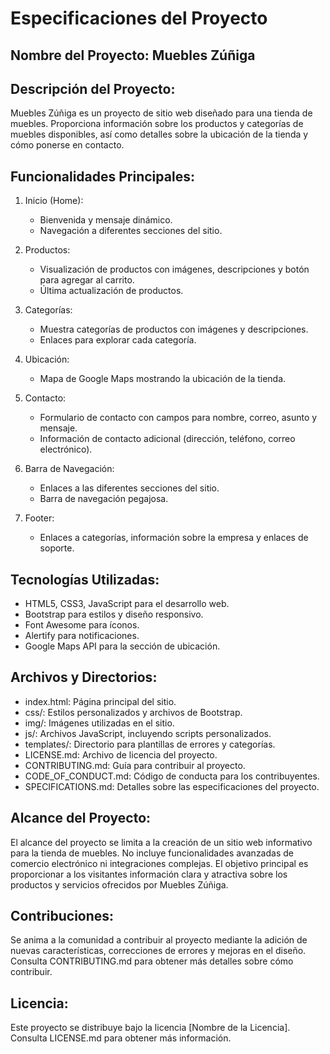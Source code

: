 # Especificaciones del Proyecto

## Nombre del Proyecto: Muebles Zúñiga

## Descripción del Proyecto:

Muebles Zúñiga es un proyecto de sitio web diseñado para una tienda de muebles. Proporciona información sobre los productos y categorías de muebles disponibles, así como detalles sobre la ubicación de la tienda y cómo ponerse en contacto.

## Funcionalidades Principales:

1. Inicio (Home):
    - Bienvenida y mensaje dinámico.
    - Navegación a diferentes secciones del sitio.

2. Productos:
    - Visualización de productos con imágenes, descripciones y botón para agregar al carrito.
    - Última actualización de productos.

3. Categorías:
    - Muestra categorías de productos con imágenes y descripciones.
    - Enlaces para explorar cada categoría.

4. Ubicación:
    - Mapa de Google Maps mostrando la ubicación de la tienda.

5. Contacto:
    - Formulario de contacto con campos para nombre, correo, asunto y mensaje.
    - Información de contacto adicional (dirección, teléfono, correo electrónico).

6. Barra de Navegación:
    - Enlaces a las diferentes secciones del sitio.
    - Barra de navegación pegajosa.

7. Footer:
    - Enlaces a categorías, información sobre la empresa y enlaces de soporte.

## Tecnologías Utilizadas:

- HTML5, CSS3, JavaScript para el desarrollo web.
- Bootstrap para estilos y diseño responsivo.
- Font Awesome para íconos.
- Alertify para notificaciones.
- Google Maps API para la sección de ubicación.

## Archivos y Directorios:

- index.html: Página principal del sitio.
- css/: Estilos personalizados y archivos de Bootstrap.
- img/: Imágenes utilizadas en el sitio.
- js/: Archivos JavaScript, incluyendo scripts personalizados.
- templates/: Directorio para plantillas de errores y categorías.
- LICENSE.md: Archivo de licencia del proyecto.
- CONTRIBUTING.md: Guía para contribuir al proyecto.
- CODE_OF_CONDUCT.md: Código de conducta para los contribuyentes.
- SPECIFICATIONS.md: Detalles sobre las especificaciones del proyecto.

## Alcance del Proyecto:

El alcance del proyecto se limita a la creación de un sitio web informativo para la tienda de muebles. No incluye funcionalidades avanzadas de comercio electrónico ni integraciones complejas. El objetivo principal es proporcionar a los visitantes información clara y atractiva sobre los productos y servicios ofrecidos por Muebles Zúñiga.

## Contribuciones:

Se anima a la comunidad a contribuir al proyecto mediante la adición de nuevas características, correcciones de errores y mejoras en el diseño. Consulta CONTRIBUTING.md para obtener más detalles sobre cómo contribuir.

## Licencia:

Este proyecto se distribuye bajo la licencia [Nombre de la Licencia]. Consulta LICENSE.md para obtener más información.